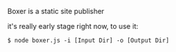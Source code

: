 Boxer is a static site publisher

it's really early stage right now, to use it:

    $ node boxer.js -i [Input Dir] -o [Output Dir]

